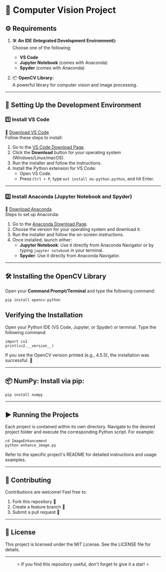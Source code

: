 # 📘 Computer Vision Project

## ⚙️ Requirements

1. 🛠️ **An IDE (Integrated Development Environment):**  
   Choose one of the following:
   - **VS Code**
   - **Jupyter Notebook** (comes with Anaconda)
   - **Spyder** (comes with Anaconda)

2. 📦 **OpenCV Library:**  
   A powerful library for computer vision and image processing.

---

## 🚀 Setting Up the Development Environment

### 1️⃣ Install **VS Code**

🔗 [Download VS Code](https://code.visualstudio.com/)  
Follow these steps to install:

1. Go to the [VS Code Download Page](https://code.visualstudio.com/).  
2. Click the **Download** button for your operating system (Windows/Linux/macOS).  
3. Run the installer and follow the instructions.  
4. Install the Python extension for VS Code:
   - Open VS Code.
   - Press `Ctrl + P`, type `ext install ms-python.python`, and hit Enter.

---

### 2️⃣ Install **Anaconda (Jupyter Notebook and Spyder)**

🔗 [Download Anaconda](https://www.anaconda.com/products/distribution)  
Steps to set up Anaconda:

1. Go to the [Anaconda Download Page](https://www.anaconda.com/products/distribution).  
2. Choose the version for your operating system and download it.  
3. Run the installer and follow the on-screen instructions.  
4. Once installed, launch either:
   - **Jupyter Notebook**: Use it directly from Anaconda Navigator or by typing `jupyter notebook` in your terminal.
   - **Spyder**: Use it directly from Anaconda Navigator.

---

## 🛠️ Installing the **OpenCV Library**

Open your **Command Prompt/Terminal** and type the following command:  
```
pip install opencv-python
```

## Verifying the Installation

Open your Python IDE (VS Code, Jupyter, or Spyder) or terminal.
Type the following command:

```
import cv2
print(cv2.__version__)
```

If you see the OpenCV version printed (e.g., 4.5.5), the installation was successful. 🎉

---

## 📦 NumPy: Install via pip:

```
pip install numpy
```

---

## ▶️ Running the Projects

Each project is contained within its own directory. Navigate to the desired project folder and execute the corresponding Python script. For example:

```
cd ImageEnhancement
python enhance_image.py
```

Refer to the specific project's README for detailed instructions and usage examples.

---

## 🤝 Contributing

Contributions are welcome! Feel free to:

1. Fork this repository 🍴
2. Create a feature branch 🌱
3. Submit a pull request 🚀

---

## 📜 License

This project is licensed under the MIT License. See the LICENSE file for details.

---

<p align="center">
  ⭐ If you find this repository useful, don't forget to give it a star! ⭐
</p>



